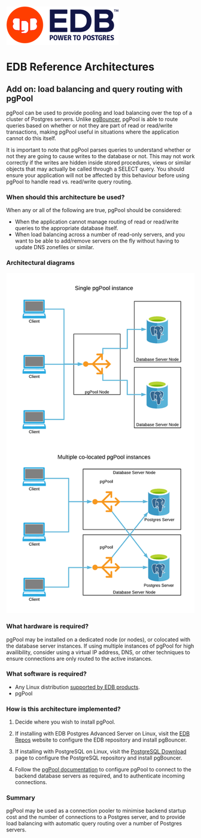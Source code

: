 ![EDB Logo](../images/logo.png "EDB Logo")

# EDB Reference Architectures

## Add on: load balancing and query routing with pgPool

pgPool can be used to provide pooling and load balancing over the top
of a cluster of Postgres servers. Unlike [pgBouncer](../pgbouncer/), pgPool is
able to route queries based on whether or not they are part of read or 
read/write transactions, making pgPool useful in situations where the application
cannot do this itself.

It is important to note that pgPool parses queries to understand whether or not
they are going to cause writes to the database or not. This may not work 
correctly if the writes are hidden inside stored procedures, views or similar
objects that may actually be called through a SELECT query. You should ensure
your application will not be affected by this behaviour before using pgPool to 
handle read vs. read/write query routing.

### When should this architecture be used?

When any or all of the following are true, pgPool should be considered:

* When the application cannot manage routing of read or read/write queries to 
the appropriate database itself.
* When load balancing across a number of read-only servers, and you want to be 
able to add/remove servers on the fly without having to update DNS zonefiles or
similar.

### Architectural diagrams

![Architecture Diagrams](images/architecture.png "Architecture Diagrams")

### What hardware is required?

pgPool may be installed on a dedicated node (or nodes), or colocated with the
database server instances. If using multiple instances of pgPool for high 
availibility, consider using a virtual IP address, DNS, or other techniques to
ensure connections are only routed to the active instances.

### What software is required?

* Any Linux distribution 
[supported by EDB products](https://www.enterprisedb.com/product-compatibility).
* pgPool

### How is this architecture implemented?

1. Decide where you wish to install pgPool.

2. If installing with EDB Postgres Advanced Server on Linux, visit the 
[EDB Repos](https://repos.enterprisedb.com/) website to configure the EDB 
repository and install pgBouncer.

3. If installing with PostgreSQL on Linux, visit the 
[PostgreSQL Download](https://www.postgresql.org/download/linux/) page 
to configure the PostgreSQL repository and install pgBouncer.

4. Follow the [pgPool documentation](https://www.pgpool.net/)
to configure pgPool to connect to the backend database servers as required,
and to authenticate incoming connections.

### Summary

pgPool may be used as a connection pooler to minimise backend startup cost
and the number of connections to a Postgres server, and to provide 
load balancing with automatic query routing over a number of Postgres servers.